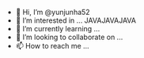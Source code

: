 - 👋 Hi, I’m @yunjunha52
- 👀 I’m interested in ... JAVAJAVAJAVA
- 🌱 I’m currently learning ...
- 💞️ I’m looking to collaborate on ...
- 📫 How to reach me ...

<!---
yunjunha52/yunjunha52 is a ✨ special ✨ repository because its `README.md` (this file) appears on your GitHub profile.
You can click the Preview link to take a look at your changes.
--->
